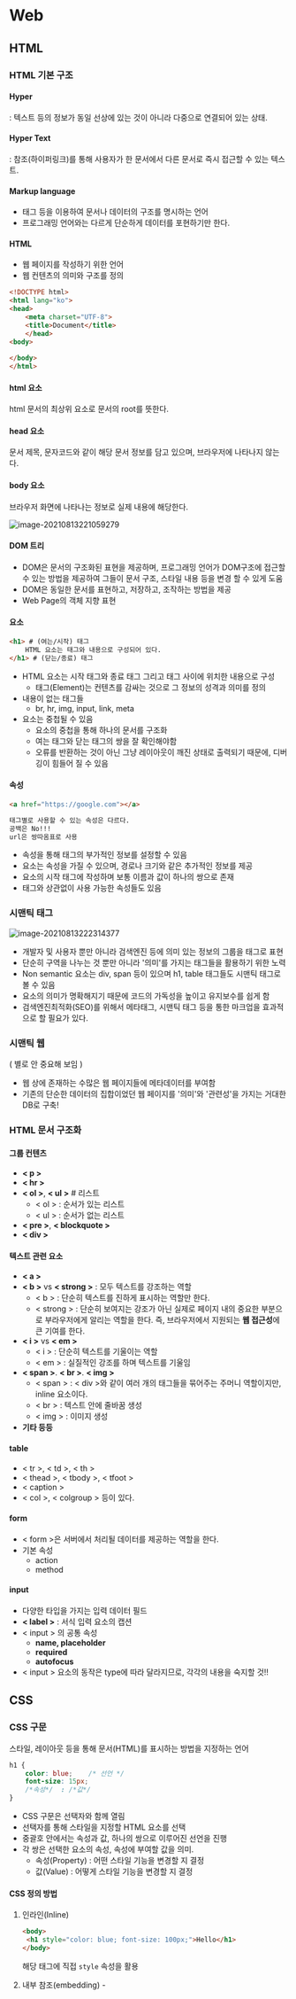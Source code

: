# Web

## HTML

### HTML 기본 구조

#### Hyper

: 텍스트 등의 정보가 동일 선상에 있는 것이 아니라 다중으로 연결되어 있는 상태.



#### Hyper Text

: 참조(하이퍼링크)를 통해 사용자가 한 문서에서 다른 문서로 즉시 접근할 수 있는 텍스트.



#### Markup language

- 태그 등을 이용하여 문서나 데이터의 구조를 명시하는 언어
- 프로그래밍 언어와는 다르게 단순하게 데이터를 포현하기만 한다.



#### HTML

- 웹 페이지를 작성하기 위한 언어
- 웹 컨텐츠의 의미와 구조를 정의



```html
<!DOCTYPE html>
<html lang="ko">
<head>
    <meta charset="UTF-8">
    <title>Document</title>
    </head>
<body>
    
</body>
</html>
```



#### html 요소

html 문서의 최상위 요소로 문서의 root를 뜻한다.



#### head 요소

문서 제목, 문자코드와 같이 해당 문서 정보를 담고 있으며, 브라우저에 나타나지 않는다.



#### body 요소

브라우저 화면에 나타나는 정보로 실제 내용에 해당한다.

![image-20210813221059279](Web.assets/image-20210813221059279.png)

#### DOM 트리

- DOM은 문서의 구조화된 표현을 제공하며, 프로그래밍 언어가 DOM구조에 접근할 수 있는 방법을 제공하여 그들이 문서 구조, 스타일 내용 등을 변경 할 수 있게 도움
- DOM은 동일한 문서를 표현하고, 저장하고, 조작하는 방법을 제공
- Web Page의 객체 지향 표현



#### 요소

```html
<h1> # (여는/시작) 태그
    HTML 요소는 태그와 내용으로 구성되어 있다.
</h1> # (닫는/종료) 태그
```

- HTML 요소는 시작 태그와 종료 태그 그리고 태그 사이에 위치한 내용으로 구성
  - 태그(Element)는 컨텐츠를 감싸는 것으로 그 정보의 성격과 의미를 정의
- 내용이 없는 태그들
  - br, hr, img, input, link, meta
- 요소는 중첩될 수 있음
  - 요소의 중첩을 통해 하나의 문서를 구조화
  - 여는 태그와 닫는 태그의 쌍을 잘 확인해야함
  - 오류를 반환하는 것이 아닌 그냥 레이아웃이 깨진 상태로 출력되기 때문에, 디버깅이 힘들어 질 수 있음



#### 속성

```html
<a href="https://google.com"></a>

태그별로 사용할 수 있는 속성은 다르다.
공백은 No!!!
url은 쌍따옴표로 사용
```

- 속성을 통해 태그의 부가적인 정보를 설정할 수 있음
- 요소는 속성을 가질 수 있으며, 경로나 크기와 같은 추가적인 정보를 제공
- 요소의 시작 태그에 작성하며 보통 이름과 값이 하나의 쌍으로 존재
- 태그와 상관없이 사용 가능한 속성들도 있음



### 시맨틱 태그

![image-20210813222314377](Web.assets/image-20210813222314377.png)



- 개발자 및 사용자 뿐만 아니라 검색엔진 등에 의미 있는 정보의 그룹을 태그로 표현
- 단순히 구역을 나누는 것 뿐만 아니라 '의미'를 가지는 태그들을 활용하기 위한 노력
- Non semantic 요소는 div, span 등이 있으며 h1, table 태그들도 시맨틱 태그로 볼 수 있음
- 요소의 의미가 명확해지기 때문에 코드의 가독성을 높이고 유지보수를 쉽게 함
- 검색엔진최적화(SEO)를 위해서 메타태그, 시맨틱 태그 등을 통한 마크업을 효과적으로 할 필요가 있다.





### 시맨틱 웹

( 별로 안 중요해 보임 )

- 웹 상에 존재하는 수많은 웹 페이지들에 메타데이터를 부여함
- 기존의 단순한 데이터의 집합이었던 웹 페이지를 '의미'와 '관련성'을 가지는 거대한 DB로 구축!







### HTML 문서 구조화

#### 그룹 컨텐츠

- **< p >**
- **< hr >**
- **< ol >**,  **< ul >**   # 리스트
  - < ol > : 순서가 있는 리스트
  - <  ul > : 순서가 없는 리스트
- **< pre >**,  **< blockquote >**
- **< div >**



#### 텍스트 관련 요소

- **< a >**
- **< b >**  vs  **< strong >**  :  모두 텍스트를 강조하는 역할
  - < b >  :  단순히 텍스트를 진하게 표시하는 역할만 한다.
  - < strong >  :  단순히 보여지는 강조가 아닌 실제로 페이지 내의 중요한 부분으로 부라우저에게
                           알리는 역할을 한다.
                           즉, 브라우저에서 지원되는 **웹 접근성**에 큰 기여를 한다.
- **< i >**  vs  **< em >**
  - < i >  :  단순히 텍스트를 기울이는 역할
  - < em >  :  실질적인 강조를 하며 텍스트를 기울임
- **< span >**.  **< br >**.  **< img >**
  - < span >  :  < div >와 같이 여러 개의 태그들을 묶어주는 주머니 역할이지만, inline 요소이다.
  - < br > : 텍스트 안에 줄바꿈 생성
  - < img > : 이미지 생성
- **기타 등등**



#### table

- < tr >, < td >, < th >
- < thead >, < tbody >, < tfoot >
- < caption >
- < col >, < colgroup > 등이 있다.



#### form

- < form >은 서버에서 처리될 데이터를 제공하는 역할을 한다.
- 기본 속성
  - action
  - method



#### input

- 다양한 타입을 가지는 입력 데이터 필드
- **< label >**  :  서식 입력 요소의 캡션
- < input > 의 공통 속성
  - **name, placeholder**
  - **required**
  - **autofocus**
- < input > 요소의 동작은 type에 따라 달라지므로,  각각의 내용을 숙지할 것!!





## CSS

### CSS 구문

스타일, 레이아웃 등을 통해 문서(HTML)를 표시하는 방법을 지정하는 언어

```css
h1 {
    color: blue;	/* 선언 */
    font-size: 15px;
    /*속성*/  : /*값*/
}
```

- CSS 구문은 선택자와 함께 열림
- 선택자를 통해 스타일을 지정할 HTML 요소를 선택
- 중괄호 안에서는 속성과 값, 하나의 쌍으로 이루어진 선언을 진행
- 각 쌍은 선택한 요소의 속성, 속성에 부여할 값을 의미.
  - 속성(Property) : 어떤 스타일 기능을 변경할 지 결정
  - 값(Value) : 어떻게 스타일 기능을 변경할 지 결정



#### CSS 정의 방법

1. 인라인(Inline)

   ```html
   <body>
   	<h1 style="color: blue; font-size: 100px;">Hello</h1>
   </body>
   ```

   해당 태그에 직접 `style` 속성을 활용



2. 내부 참조(embedding)  -  <style>

   ```html
   <head>
       <style>
           h1 {
               color: blue;
               font-size: 100px;
           }
       </style>
   </head>
   ```

   head 태그 내에 `<style>`에 지정



3. 외부 참조(link file) - 분리된 css 파일

   ```html
   <head>
       <link rel="stylesheet" href="mystyle.css">
   </head>
   ```

   ```css
   # mystyle.css  즉, css 새로운  파일 들고오기
   
   h1 {
       color:blue;
       font-size: 20px
   }
   ```

   

### CSS Selectors

- HTML 문서에서 특정한 요소를 선택하여 스타일링 하기 위해서는 반드시 선택자라는 개념이 필요

- 기본 선택자

  - 전체 선택자,  요소 선택자
  - 클래스 선택자,  아이디 선택자,  속성 선택자

  ##### 요소 선택자

  - HTML 태그를 직접 선택

  ##### 클래스 선택자

  - 마침표(.) 문자로 시작하며,  해당 클래스가 적용된 모든 항목을 선택

  ##### 아이디(id) 선택자

  - \# 문자로 시작하며, 해당 아이디가 적용된 모든 항목을 선택
  - 일반적으로 하나의 문서에 1번만 사용 (Unique)
  - 여러 번 사용해도 동작은 하지만, 단일 id를 사용하는 것을 권장 **

  

  #### CSS 적용 우선 순위

  1. 중요도(Importance)
     - `!important`	 :   이걸 통해 다른 요소들에게 큰 영향을 미쳐서 최대한 쓰지말자!!
  2.  우선 순위
     - 인라인  >  id 선택자  >  class 선택자, 속성 선택자  >  요소 선택자
  3.  소스 순서

  

#### QUIZ

![image-20210814173954875](Web.assets/image-20210814173954875.png)

색 맞추기

	1.   ?
	2.   ?
	3.   ?
	4.   ?
	5.   ?
	6.   ?
	7.   ?
	8.   ?



```
1 : orange(외부참조),  2 : blue(클래스),  3 : green(css에서 마지막에 선언된 green을 씀),
4 : green(3번과 마찬가지),  5 : red(id > class),  6 : darkviolet(!important),
7 : yellow(인라인 > id > class),   8 : darkviolet(!important > inline)
```



#### - 결합자

- 자손 결합자,  자식 결합자
- 일반 형제 결합자,  인접 형제 결합



- CSS는 상속을 통해 부모 요소의 속성을 자식에게 상속한다.

  - 속성(프로퍼티) 중에는 상속이 되는 것과 되지 않는 것들이 있다.

  - 상속 되는 것

    - ex ) Text 관련 요소,  opacity,  visibility 등

  - 상속 되지 않는 것

    - ex)  Boxmodel 관련 요소 (width, height, margin, padding, border, box-sizing, display)

      ​	    Position 관련 요소 (position, top/right/bottom/left,  z-index) 등

    ```html
    <body>
        <p>안녕하세요 <span>김싸피</span> 입니다. </p>
    </body>
    ```

    ```html
    <style>
        p {
            /* 상속됨 */
            color: red;
            /* 상속 안됨 */
            border: 1px solid black;
        }
        
        span {
            border: 1px solid blue;
        }
    </style>
    ```

    ![image-20210814175919189](Web.assets/image-20210814175919189.png)

    위와 같이 상속받지 않음을 알 수 있다.



### CSS 단위

- **px(픽셀)**

  - 모니터 해상도의 한 화소인 '픽셀'을 기준
  - 픽셀의 크기는 변하지 않기 때문에 고정적인 단위
  - 하지만 모니터의 해상도마다 달라져서 각각의 컴퓨터에서 각각 18px이라고 해도 다른 값을 가진다. **
  - 즉, 모두가 똑같이 보이는 단위는 아니다!!!!!!!

  

- **%**

  - 백분율 단위
  - 가변적인 레이아웃에서 자주 사용

  

- **em**

  - (바로 위, 부모 요소에 대한) 상속의 영향을 받음
  - 배수 단위, 요소에 지정된 사이즈에 상대적인 사이즈를 가짐.
  - ex)  부모요소 1.5em, 자식요소 1.5em으로 글자 크기 = 16px
  - -> 글자 크기는 16 * 1.5 * 1.5 => 36px이 된다.

  

- **rem**

  - (바로 위, 부모 요소에 대한) 상속의 영향을 받지 않음
  - 최상위 요소의 사이즈를 기준으로 배수 단위를 가짐.
  - ex) 부모요소 1.5em, 자식요소 1.5em, 글자 크기 = 16px
  - ->  글자 크기는 16 * 1.5 => 24px이 된다.

  

  ```html
  <style>
      .em {
          font-size: 1.5em;
      }
      .rem {
          font-size: 1.5rem;
      }
  </style>
  ```

  ```html
  <body>
      <ul class="em">
          <li class="em">1.5em</li>		<!-- 36px -->
          <li class="rem">1.5rem</li>		<!-- 24px -->
      </ul>
  </body>
  ```

  

  

- **viewport**

  - 웹 페이지를 방문한 유저에게 바로 보이게 되는 웹 컨텐츠의 영역
  - 주로 스마트폰이나 태블릿 디바이스의 화면을 일컫는 용어
  - 글자 그대로 디바이스의 viewport를 기준으로 상대적인 사이즈가 결정됨
  - vw, vh, vmin, vmax



#### 색상 단위

1. 색상 키워드

   - 대소문자를 구분하지 않음
   - red, blue, black과 같은 특정 색을 직접 글자로 나타냄

   

2. RGB 색상

   - 16진수 표기법 혹은 함수형 표기법을 사용해서 특정 색을 표현하는 방식
   - ex) '#' + 16진수 표기법
   - ex) rgb() 함수형 표기법

   

3. HSL 색상

   - 색상, 채도, 명도를 통해 특정 색을 표현하는 방식

**\*a는 alpha(투명도)가 추가된 것**

```css
p { color: rgba(0, 0, 0, 0.5); }
p { color: hsla(120, 100%, 0.5); }
```





### Selectors 심화

#### 자손 결합자

- selector A 하위의 모든 selector B 요소

  ```html
  <style>
    div span {
      color: red;
    }
  </style>
  
  <body>
    <div>
        <span>이견 빨강입니다.</span>
        <p>이건 빨강이 아닙니다.</p>
        <p>
          <span>이건 빨강입니다.</span>
        </p>
    </div>
  </body>
  ```

  이러면 body에 속하는 모든 <span> 태그를 빨강으로 지정



#### 자식 결합자

- selector A 바로 아래의 selector B 요소

  ```html
  <style>
    div > span {
      color: red;
    }
  </style>
  
  <body>
    <div>
        <span>이견 빨강입니다.</span>
        <p>이건 빨강이 아닙니다.</p>
        <p>
          <span>이건 빨강이 아닙니다.</span>
        </p>
    </div>
  </body>
  ```

  이러면 div 바로 아래에 있는 <span>만 빨강으로 바꾸고

  그 밑에 <p>안에 있는 <span>은 빨강으로 바꾸지 않는다.



#### 일반 형제 결합자

- selector A의 형제 요소 중 뒤에 위치하는 selector B 요소를 모두 선택

  ```html
  <style>
    p ~ span {
      color: red;
    }
  </style>
  
  <body>
    <span>p태그의 앞에 잇기 때문에 이건 빨강이 아닙니다.</span>
    <p>여기 문단이 있습니다.</p>
    <b>그리고 코드도 있습니다.</b>
    <span>p태그와 형제이기 때문에 이건 빨강입니다.</span>
    <b>더 많은 코드가 있습니다.</b>
    <span>이것도 p태그와 형제이기 때문에 빨강입니다.</span>
  </body>
  ```

  < p > 이후에 나오는 같은 라인에 존재하는 모든 <span>에 빨강색을 부여한다.

  



#### 인접 형제 결합자

- selector A의 형제 요소 중 바로 뒤에 위치하는 selector B 요소를 선택

  ```html
  <style>
    p + span {
      color: red;
    }
  </style>
  
  <body>
    <span>p태그의 앞에 잇기 때문에 이건 빨강이 아닙니다.</span>
    <p>여기 문단이 있습니다.</p>
    <span>p태그와 인접한 형제이기 때문에 이건 빨강입니다.</span>
    <b>더 많은 코드가 있습니다.</b>
    <span>p태그와 인접한 형제가 아니기 때문에 이건 빨강이 아닙니다.</span>
  </body>
  ```

  < p > 바로 뒤에 있는 같은 라인에 존재하는 <span> 하나만 빨강색으로 지정한다!!

  

### Box model

#### 네모 세상

- 모든 HTML 요소는 box 형태로 되어있음
- 하나의 박스는 네 부분(영역)으로 이루어짐
  - content  :  글이나 이미지 등 요소의 실제 내용
  - padding  :  테두리 안쪽의 내부 여백 요소에 적용된 배경색, 이미지는 padding 까지 적용
  - border  :  테두리 영역
  - margin  :  테두리 바깥의 외부 여백 배경색을 지정할 수 없다.



- margin: 10px  =>  상하좌우 10px
- margin:  10px  20px  =>  상하 10px  좌우 20px
- margin:  10px  20px  30px  =>  상 10px  좌우 20px  하 30px
- margin:  10px  20px  30px  40px  =>  상10px 좌20px 하30px  우40px



```css
.border {
    border-width: 2px;
    border-style: dashed;
    border-color: black;
}
```

위의 식을 더욱 간결하게 표현

```css
.border {
    border: 2px dashed black;
}
```

=> 2px, dashed, black의 요소를 지정함에 있어 순서는 상관없다!!



#### quiz

```html
<style>
    .box {
        width: 100px;
        margin: 10px auto;
        padding: 20px;
        border: 1px solid black;
        color: white;
        text-align: center;
        background-color: blueviolet;
    }
    
    .box-sizing {
        box-sizing: border-box;
        margin-top: 50px
    }
</style>
```

```html
<body>
    <div class="box">content-box</div>
    <div class="box box-sizing">border-box</div>
</body>
```

1. content-box의 width는 어떨까?
   - content: 100px + padding: 20px * 2 + border: 1px * 2  ==  142
2. border-box의 width는 어떨까?
   - border-box는 모두 합쳐서 box자체가 100px이 되도록 지정
   - 즉, content가 58px이 된다.



- box-sizing
  - 기본적으로 모든 요소의 `box-sizing`은 `content-box`
    - Padding을 제외한 순수 contents 영역만을 box로 지정
  - 다만, 우리가 일반적으로 영역을 볼 때는 border까지의 너비를 100px 보는 것을 원함
    - 그 경우, `box-sizing`을 `border-box`으로 설정



#### 마진 상쇄

: block A의 top과 block B의 bottom에 적용된 각각의 margin이 둘 중에서 큰 마진 값으로 결합되는 현상



### Display

#### CSS

모든 요소는 네모(박스모델)이고,  어떻게 보여지는지(display)에 따라 문서에서의 배치가 달라질 수 있다.



#### display

HTML 요소들을 시각적으로 어떻게 보여줄 지 결정하는 속성



#### 1. display : block

- 줄 바꿈이 일어나는 요소
- 화면 크기 전체의 가로 폭을 차지한다.
- 블록 레벨 요소 안에 인라인 레벨 요소가 들어갈 수 있다.
- 대표적인 블록 레벨 요소 :
  - div   /   ul,  ol,  li   /   p   /   hr   /   form 등



#### 2. display : inline

- 줄 바꿈이 일어나지 않는 행의 일부 요소
- content 너비만큼 가로 폭을 차지한다.
- width,  height,  margin-top,  margin-bottom을 지정할 수 없다.
- 상하 여백을 `line-height`로 지정한다.
- 대표적인 인라인 레벨 요소 :
  - span   /   a   /   img   /   input,  label   /   b,  em,  i,  strong 등



#### 속성에 따른 수평 정렬

​			**Block**의 정렬                                                                                                                   **Inline**의 정렬	

![image-20210814214926675](Web.assets/image-20210814214926675.png)

#### 3. display : inline-block

- block과 inline 레벨 요소의 특징을 모두 갖는다.
- inline처럼 한 줄에 표시 가능하며,
- block처럼 width,  height,  margin  속성을 모두 지정할 수 있다.



#### 4. display : none    ** hidden이랑 none 비교

- 해당 요소를 화면에 표시하지 않는다.  ( == 공간조차 사라진다. ) 
- 이와 비슷한 **visibility: hidden**은 해당 요소가 공간은 차지하나 화면에 표시만 하지 않는다.





### Position

- 문서 상에서 요소를 배치하는 방법을 지정한다.

- `static` : 모든 태그의 기본 값

  - 일반적인 요소의 배치 순서에 따름 (좌측 상단)
  - 부모 요소 내에서 배치도리 때는 부모 요소의 위치를 기준으로 배치 됨

- 아래의 좌표(top, bottom, left, right)를 사용하여 이동이 가능하다.  (음수 값도 가능) !!

- ex) top: 100px  =  위에서부터 아래로 100px 이동했다고 해석해야 한다!

  

  - `relative`

    - 자기 자신의 static 위치를 **기준**으로 이동
    - 레이아웃에서 요소가 차지하는 공간은 static일 때와 같음

    

  - `absolute`

    - 요소를 일반적인 문서 흐름에서 제거 후 레이아웃에 공간을 차지하지 않음
    - 즉, 다른 모든 것과 별개로 독자적인 곳에 놓임
    - 페이지의 다른 요소의 위치와 간섭하지 않는 격리된 사용자 인터페이스 기능을 만드는데 활용
      - 팝업 정보 상자, 제어 메뉴, 롤오버 패널, 페이지 어느 곳에서나 끌어서 놓기가 가능한 것들!
    - **static이 아닌 가장 가까이 있는 부모 / 조상 요소**를 기준으로 이동 (없는 경우 body에 붙는 형태 )
    - 즉, relative 또는 absolute인 부모요소의 좌상 꼭지점을 기준으로 이동한다!!

    

  - `fixed`

    - 요소를 일반적인 문서 흐름에서 제거 후 레이아웃에 공간을 차지하지 않음
    - 부모요소와 관계없이 **viewport**를 기준으로 이동
    - 스크롤 시에도 항상 같은 곳에 위치함







## CSS

### float

- 본래는 이미지 좌, 우측 주변으로 텍스트를 둘러싸는 레이아웃을 위해 도입
- 더 나아가 이미지가 아닌 다른 요소들에도 적용해 웹 사이트의 전체 레이아웃을 만드는데까지 발전

![image-20210814220622412](Web.assets/image-20210814220622412.png)

#### float 속성

- none  :  기본값
- left  :  요소를 왼쪽으로 띄움
- right  :  요소를 오른쪽으로 띄움

```css
.left {
    float: left;
}
```

- 즉,  한 요소가 정상 흐름으로부터 빠져 텍스트 및 **인라인 요소**가 그 주위를 감싸 요소의 좌, 우측을 따라 배치되어야 함을 지정![image-20210814221722271](Web.assets/image-20210814221722271.png)

  

#### float clear

float를 지정해주었을 때 아래 많은 레이아웃들의 전체적인 구조가 망가지게 되는 현상을 방지하기 위한 작업

기본값은 inline이다.

```css
/* clearfix 다음에 가상요소 즉, 장식용 컨텐츠를 추가로 설정하겠다. */
.clearfix::after {
    content: "";
    display: block;  /* 기본값이 inline이라서 아래있는 요소들이 올라오지 못하도록 블락 지정!! */
    clear: both;   /* 선행 요소가 float가 됬음을 무시하겠다. */
}
```

```html
<header class="clearfix">	<!-- 부모에 지정 -->
	<div class="box1 left">float left</div>
</header>
<div class="box2">div</div>
```

![image-20210814221751077](Web.assets/image-20210814221751077.png)



#### Float 정리

flexbox 및 그리드 레이아웃과 같은 기술이 나오기 이전

- Float은 열 레이아웃을 만드는데 사용됨

이후

- 원래의 목표인 텍스트 블록 내에서 float 이미지를 위한 역할로 돌아감
  - Ex)  "legacy 레이아웃 기술"로 분류된다.
- 웹에서 여전히 사용하는 경우도 있음





### flexbox

#### CSS Flexible Box Layout

- 오랫동안 CSS Layout을 작성할 수 있는 도구는 float과 positioning 뿐이었다.
  - 문제가 있는 것은 아니었지만, 어떤 면에서는 제한적이고 한계가 있음
- Flexbox라 불리는 Flexible Box Module은 Flexbox 인터페이스 내의 아이템 간 "공간배분"과
  강력한 "정렬" 기능을 제공하기 위한 1차원 레이아웃 모델로 설계
- 요소 간 공간 배분과 정렬 기능을 위한 **1차원(단방향)** 레이아웃



- 요소
  - Flex Container (부모 요소)
  - Flex Item (자식 요소)
- 축
  - main axis (메인축)
  - cross axis (교차축)



#### Flex Container (부모 요소)

- display 속성을 flex 혹은 inline-flex로 지정
- flexbox 레이아웃을 형성하는 가장 기본적인 모델
- Flex Item들이 놓여있는 큰 영역



#### Flex Item (자식 요소)

- 컨테이너의 컨텐츠

- 자식들의 정렬은 자식들에게 각각 지정하는 것이 아니라 자식들을 감싸는 부모에 지정을 해줘야 한다!!  **



#### Flex에 적용하는 속성

- 배치 방향 설정 (메인축의 방향 = 상하좌우 정함)
  - `flex-direction`
    - 메인축 방향만 바꾼다.
    - 단방향 레이아웃이다!
    - row,  row-reverse,  column,  column-reverse



- 메인축 방향 정렬
  - `justify-content`  :  메인축 기준 여러 줄 정렬
    - flex-start  :  왼쪽부터 정렬
    - flex-end  :  오른쪽부터 정렬
    - space-between  :  좌우정렬
    - space-around  :  벽과 좌우간에는 각각의 items간의 간격의 반
    - space-evenly  :  벽과 좌우간에 간격 == 각각의 items간의 간격



- 교차축 방향 정렬

  - `align-items`  :  교차축 기준 한 줄 정렬

    - stretch  :  기본 정렬
    - flex-start  :  가장 위로 이동
    - flex-end  :  가장 아래로 이동

    - center  :  가운데 정렬
    - baseline  :  아래의 사진과 같이 글자 라인에 맞춰 너비, 높이가 다름

    ![image-20210814233014010](Web.assets/image-20210814233014010.png)

  -  `align-self`  :  교차축 기준 선택한 요소 하나 정렬

    - flex-start  :  교차축 기준 시작점
    - flex-end  :  교차축 기준 끝
    - center  :  교차축 기준 중앙점

  - `align-content`



- 기타

  - `flex-wrap` : 한 줄에 너무 많아서 초과됬을 때 **: wrap**을 지정 시 다음 줄로 넘어가게 지정된다.
    						**nowrap** : 강제로 한 줄로 표현
          **wrap-reverse**  :  넘쳤을 때 윗 줄로 넘어가게 지정
  - `flex-flow`

  ```css
  flex-flow: column wrap;		/* 열을 기준으로 정렬하면서 범위를 벗어나면 우측 다음줄로 넘김*/
  ```

  - `flex-grow`
    - 주축에서 남는 공간을 항목들에게 분배하는 방법
    - 각 아이템의 상대적 비율을 정하는 것은 아님
    - 기본 값  :  0
    - 음수 불가능
  - `order`
    - 작은 숫자 일수록 앞으로 이동
    - 기본 값  :  0



![image-20210814223319643](Web.assets/image-20210814223319643.png)





### bootstrap

#### CDN

- Content Delivery Network
- 컨텐츠를 효율적으로 전달하기 위해 여러 노드에 가진 네트워크에 데이터를 제공하는 시스템

![image-20210815002136742](Web.assets/image-20210815002136742.png)

```css
.mx-auto {	/* 수평 중앙 정렬 */
    margin-right: auto !important;
    margin-left: auto !important;
}
```

```css
.py-0 {   /* 수직 중앙 정렬 */
    padding-top: 0 !important;
    padding-bottom: 0 !important;
}
```

![image-20210815002333340](Web.assets/image-20210815002333340.png)



#### Bootstrap

```html
<div class="d-flex justify-content-start">...</div>
<div class="d-flex align-items-start">...</div>
```



### Responsive web

- 반응형 웹은 별도의 기술 이름이 아닌 웹 디자인에 대한 접근 방식, 반응형 레이아웃 작성에 도움이 되는 사례들의 모음 등을 기술하는데 사용하는 용어



#### Grid system

- Bootstrap Grid system은 flexbox으로 제작됨
- `container`, `rows`, `column`으로 컨텐츠를 배치하고 정렬
- 반드시 기억해야 할 2가지!
  - 12개의 column
  - 6개의 grid breakpoints




















